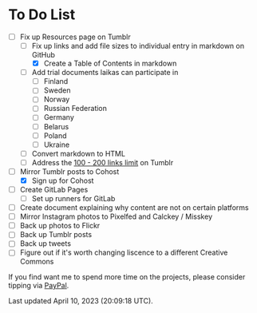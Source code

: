 # To Do List
- [ ] Fix up Resources page on Tumblr
  - [ ] Fix up links and add file sizes to individual entry in markdown on GitHub
    - [x] Create a Table of Contents in markdown 
  - [ ] Add trial documents laikas can participate in
    - [ ] Finland
    - [ ] Sweden
    - [ ] Norway
    - [ ] Russian Federation
    - [ ] Germany
    - [ ] Belarus
    - [ ] Poland
    - [ ] Ukraine
  - [ ] Convert markdown to HTML 
  - [ ] Address the [100 - 200 links limit](https://ghostflowerdreams.tumblr.com/post/172971851062) on Tumblr
- [ ] Mirror Tumblr posts to Cohost
  - [x] Sign up for Cohost
- [ ] Create GitLab Pages
  - [ ] Set up runners for GitLab
- [ ] Create document explaining why content are not on certain platforms
- [ ] Mirror Instagram photos to Pixelfed and Calckey / Misskey
- [ ] Back up photos to Flickr
- [ ] Back up Tumblr posts
- [ ] Back up tweets
- [ ] Figure out if it's worth changing liscence to a different Creative Commons

If you find want me to spend more time on the projects, please consider tipping via [PayPal](https://paypal.me/bglamours).

Last updated April 10, 2023 (20:09:18 UTC).
